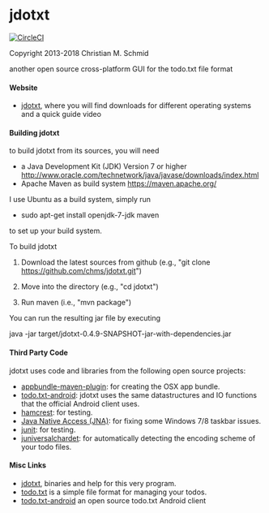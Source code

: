 jdotxt
======

[![CircleCI](https://circleci.com/gh/nicdnb/jdotxt/tree/master.svg?style=svg)](https://circleci.com/gh/nicdnb/jdotxt/tree/master)

Copyright 2013-2018 Christian M. Schmid

another open source cross-platform GUI for the todo.txt file format

#### Website

- [jdotxt](http://jdotxt.chschmid.com/), where you will find downloads for different operating systems and a quick guide video

#### Building jdotxt

to build jdotxt from its sources, you will need
- a Java Development Kit (JDK) Version 7 or higher http://www.oracle.com/technetwork/java/javase/downloads/index.html
- Apache Maven as build system https://maven.apache.org/

I use Ubuntu as a build system, simply run

- sudo apt-get install openjdk-7-jdk maven

to set up your build system.

To build jdotxt

1. Download the latest sources from github (e.g., "git clone https://github.com/chms/jdotxt.git")

2. Move into the directory (e.g., "cd jdotxt")

3. Run maven (i.e., "mvn package")

You can run the resulting jar file by executing

java -jar target/jdotxt-0.4.9-SNAPSHOT-jar-with-dependencies.jar

#### Third Party Code

jdotxt uses code and libraries from the following open source projects:

- [appbundle-maven-plugin](https://github.com/federkasten/appbundle-maven-plugin): for creating the OSX app bundle.
- [todo.txt-android](https://github.com/ginatrapani/todo.txt-android): jdotxt uses the same datastructures and IO functions that the official Android client uses.
- [hamcrest](http://hamcrest.org/): for testing.
- [Java Native Access (JNA)](https://github.com/twall/jna#readme): for fixing some Windows 7/8 taskbar issues.
- [junit](http://junit.org/): for testing.
- [juniversalchardet](http://code.google.com/p/juniversalchardet/): for automatically detecting the encoding scheme of your todo files.

#### Misc Links

- [jdotxt](http://jdotxt.chschmid.com/), binaries and help for this very program.
- [todo.txt](http://todotxt.com/) is a simple file format for managing your todos.
- [todo.txt-android](https://github.com/ginatrapani/todo.txt-android) an open source todo.txt Android client
